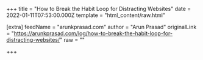
+++
title = "How to Break the Habit Loop for Distracting Websites"
date = 2022-01-11T07:53:00.000Z
template = "html_content/raw.html"

[extra]
feedName = "arunkprasad.com"
author = "Arun Prasad"
originalLink = "https://arunkprasad.com/log/how-to-break-the-habit-loop-for-distracting-websites/"
raw = ""

+++


